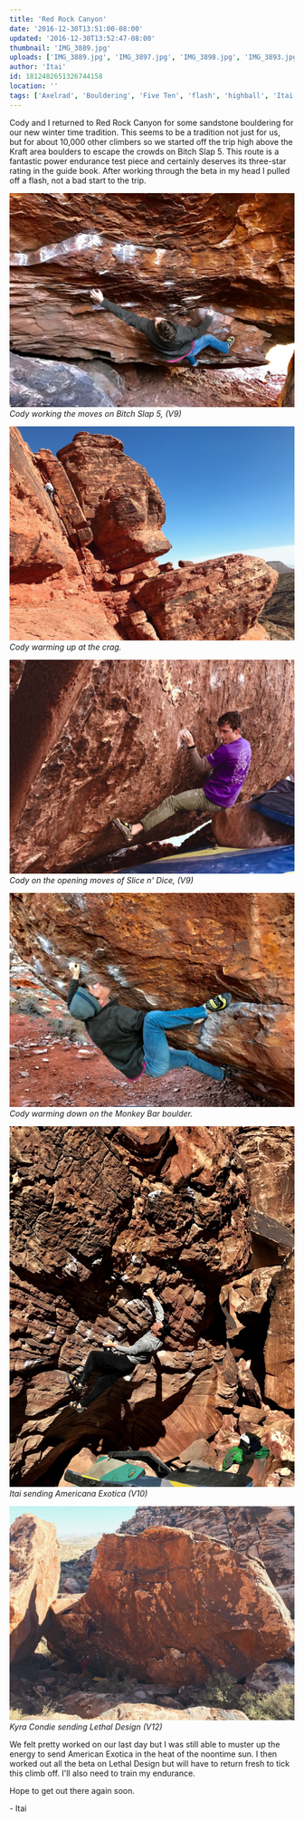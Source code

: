 ```yaml
---
title: 'Red Rock Canyon'
date: '2016-12-30T13:51:00-08:00'
updated: '2016-12-30T13:52:47-08:00'
thumbnail: 'IMG_3889.jpg'
uploads: ['IMG_3889.jpg', 'IMG_3897.jpg', 'IMG_3898.jpg', 'IMG_3893.jpg', 'IMG_3902.jpg', 'IMG_3912.jpg']
author: 'Itai'
id: 1812482651326744158
location: ''
tags: ['Axelrad', 'Bouldering', 'Five Ten', 'flash', 'highball', 'Itai', 'Las Vegas', 'Nevada', 'Red Rocks']
---
```


Cody and I returned to Red Rock Canyon for some sandstone bouldering for our new winter time tradition. This seems to be a tradition not just for us, but for about 10,000 other climbers so we started off the trip high above the Kraft area boulders to escape the crowds on Bitch Slap 5. This route is a fantastic power endurance test piece and certainly deserves its three-star rating in the guide book. After working through the beta in my head I pulled off a flash, not a bad start to the trip.

![Cody working the moves on Bitch Slap 5, (V9)](uploads/IMG_3889.jpg)*Cody working the moves on Bitch Slap 5, (V9)*

![Cody warming up at the crag.](uploads/IMG_3897.jpg)*Cody warming up at the crag.*

![Cody on the opening moves of Slice n' Dice, (V9)](uploads/IMG_3898.jpg)*Cody on the opening moves of Slice n' Dice, (V9)*

![Cody warming down on the Monkey Bar boulder.](uploads/IMG_3893.jpg)*Cody warming down on the Monkey Bar boulder.*

![Itai sending Americana Exotica (V10)](uploads/IMG_3902.jpg)*Itai sending Americana Exotica (V10)*

![Kyra Condie sending Lethal Design (V12)](uploads/IMG_3912.jpg)*Kyra Condie sending Lethal Design (V12)*

We felt pretty worked on our last day but I was still able to muster up the energy to send American Exotica in the heat of the noontime sun. I then worked out all the beta on Lethal Design but will have to return fresh to tick this climb off. I'll also need to train my endurance.

Hope to get out there again soon.

\- Itai
